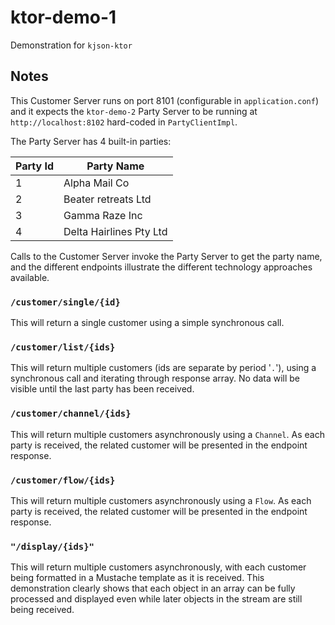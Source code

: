 # ktor-demo-1

Demonstration for `kjson-ktor`

## Notes

This Customer Server runs on port 8101 (configurable in `application.conf`) and it expects the `ktor-demo-2` Party
Server to be running at `http://localhost:8102` hard-coded in `PartyClientImpl`.

The Party Server has 4 built-in parties:

| Party Id | Party Name              |
|----------|-------------------------|
| 1        | Alpha Mail Co           |
| 2        | Beater retreats Ltd     |
| 3        | Gamma Raze Inc          |
| 4        | Delta Hairlines Pty Ltd |

Calls to the Customer Server invoke the Party Server to get the party name, and the different endpoints illustrate the
different technology approaches available.

### `/customer/single/{id}`

This will return a single customer using a simple synchronous call.

### `/customer/list/{ids}`

This will return multiple customers (ids are separate by period '`.`'), using a synchronous call and iterating through
response array.
No data will be visible until the last party has been received.

### `/customer/channel/{ids}`

This will return multiple customers asynchronously using a `Channel`.
As each party is received, the related customer will be presented in the endpoint response.

### `/customer/flow/{ids}`

This will return multiple customers asynchronously using a `Flow`.
As each party is received, the related customer will be presented in the endpoint response.

### `"/display/{ids}"`

This will return multiple customers asynchronously, with each customer being formatted in a Mustache template as it is
received.
This demonstration clearly shows that each object in an array can be fully processed and displayed even while later
objects in the stream are still being received.
